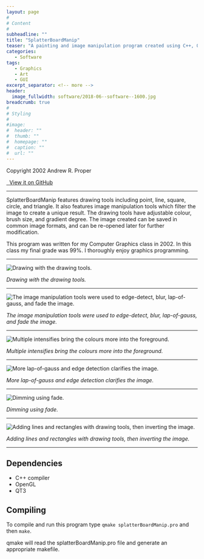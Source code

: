```yaml
---
layout: page
#
# Content
#
subheadline: ""
title: "SplatterBoardManip"
teaser: "A painting and image manipulation program created using C++, OpenGL, and QT3."
categories:
   - Software
tags:
   - Graphics
   - Art 
   - GUI
excerpt_separator: <!-- more -->
header:
  image_fullwidth: software/2018-06--software--1600.jpg
breadcrumb: true
#
# Styling
#
#image:
#  header: ""
#  thumb: ""
#  homepage: ""
#  caption: ""
#  url: ""
---
```



Copyright 2002 Andrew R. Proper

<a href="https://github.com/andrewrproper/SplatterBoardManip" class="icon-github" title="View it on GitHub" >&nbsp; View it on GitHub</a>


---

SplatterBoardManip features drawing tools including point, line, 
square, circle, and triangle. It also features image manipulation 
tools which filter the image to create a unique result. The drawing 
tools have adjustable colour, brush size, and gradient degree. The 
image created can be saved in common image formats, and can be 
re-opened later for further modification.
 
<!-- more -->

This program was written for my Computer Graphics class in 2002. In this 
class my final grade was 99%. I thoroughly enjoy graphics programming.


---

![Drawing with the drawing tools.](/assets/img/posts/software/splatterboardmanip/figure-1.png)

*Drawing with the drawing tools.*

---

![The image manipulation tools were used to edge-detect, blur, lap-of-gauss, and fade the image.](/assets/img/posts/software/splatterboardmanip/figure-2.png)

*The image manipulation tools were used to edge-detect, blur, lap-of-gauss, and fade the image.*


---

![Multiple intensifies bring the colours more into the foreground.](/assets/img/posts/software/splatterboardmanip/figure-3.png)

*Multiple intensifies bring the colours more into the foreground.*


---

![More lap-of-gauss and edge detection clarifies the image.](/assets/img/posts/software/splatterboardmanip/figure-4.png)

*More lap-of-gauss and edge detection clarifies the image.*


---

![Dimming using fade.](/assets/img/posts/software/splatterboardmanip/figure-5.png)

*Dimming using fade.*


---

![Adding lines and rectangles with drawing tools, then inverting the image.](/assets/img/posts/software/splatterboardmanip/figure-6.png)

*Adding lines and rectangles with drawing tools, then inverting the image.*


---



## Dependencies

  - C++ compiler
  - OpenGL
  - QT3

## Compiling

To compile and run this program
type ```qmake splatterBoardManip.pro``` and then ```make```.

qmake will read the splatterBoardManip.pro file
and generate an appropriate makefile.



